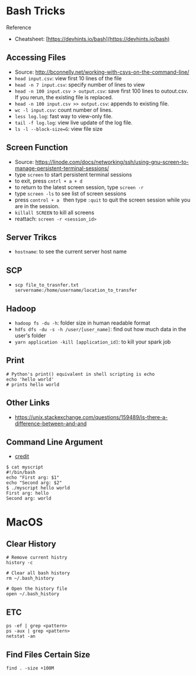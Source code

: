 # Bash Tricks 

Reference

- Cheatsheet: [https://devhints.io/bash](https://devhints.io/bash)

## Accessing Files 
- Source: http://bconnelly.net/working-with-csvs-on-the-command-line/
- `head input.csv`: view first 10 lines of the file 
- `head -n 7 input.csv`: specify number of lines to view 
- `head -n 100 input.csv > output.csv`: save first 100 lines to outout.csv. If you rerun, the existing file is replaced. 
- `head -n 100 input.csv >> output.csv`: appends to existing file.
- `wc -l input.csv`: count number of lines.
- `less log.log`: fast way to view-only file. 
- `tail -f log.log`: view live update of the log file. 
- `ls -l --block-size=G`: view file size 

## Screen Function 
- Source: https://linode.com/docs/networking/ssh/using-gnu-screen-to-manage-persistent-terminal-sessions/
- type `screen` to start persistent terminal sessions 
- to exit, press `cntrl + a + d`
- to return to the latest screen session, type `screen -r`
- type `screen -ls` to see list of screen sessions
- press `control + a ` then type `:quit` to quit the screen session while you are in the session. 
- `killall SCREEN` to kill all screens 
- reattach: `screen -r <session_id>`

## Server Trikcs 
- `hostname`: to see the current server host name 

## SCP 
- `scp file_to_trasnfer.txt servername:/home/username/location_to_transfer` 

## Hadoop 
- `hadoop fs -du -h`: folder size in human readable format 
- `hdfs dfs -du -s -h /user/[user_name]`: find out how much data in the user's folder
- `yarn application -kill [application_id]`: to kill your spark job

## Print 
```
# Python's print() equivalent in shell scripting is echo 
echo 'hello world' 
# prints hello world
```

## Other Links 
- https://unix.stackexchange.com/questions/159489/is-there-a-difference-between-and-and

## Command Line Argument 

- [credit](https://unix.stackexchange.com/questions/31414/how-can-i-pass-a-command-line-argument-into-a-shell-script?utm_medium=organic&utm_source=google_rich_qa&utm_campaign=google_rich_qa)

```
$ cat myscript
#!/bin/bash
echo "First arg: $1"
echo "Second arg: $2"
$ ./myscript hello world
First arg: hello
Second arg: world
```

# MacOS 
## Clear History 

```
# Remove current histry
history -c

# Clear all bash history
rm ~/.bash_history

# Open the history file
open ~/.bash_history
```

## ETC 

```
ps -ef | grep <pattern>
ps -aux | grep <pattern>
netstat -an 
```

## Find Files Certain Size 

```
find . -size +100M
```